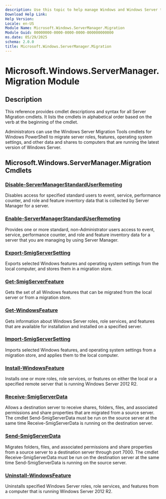 ```yaml
---
description: Use this topic to help manage Windows and Windows Server technologies with Windows PowerShell.
Download Help Link:
Help Version:
Locale: en-US
Module Name: Microsoft.Windows.ServerManager.Migration
Module Guid: 00000000-0000-0000-0000-000000000000
ms.date: 05/29/2025
schema: 2.0.0
title: Microsoft.Windows.ServerManager.Migration
---
```

# Microsoft.Windows.ServerManager.Migration Module

## Description

This reference provides cmdlet descriptions and syntax for all Server Migration cmdlets. It lists
the cmdlets in alphabetical order based on the verb at the beginning of the cmdlet.

Administrators can use the Windows Server Migration Tools cmdlets for Windows PowerShell to migrate
server roles, features, operating system settings, and other data and shares to computers that are
running the latest version of Windows Server.

## Microsoft.Windows.ServerManager.Migration Cmdlets

### [Disable-ServerManagerStandardUserRemoting](Disable-ServerManagerStandardUserRemoting.md)

Disables access for specified standard users to event, service, performance counter, and role and
feature inventory data that is collected by Server Manager for a server.

### [Enable-ServerManagerStandardUserRemoting](Enable-ServerManagerStandardUserRemoting.md)

Provides one or more standard, non-Administrator users access to event, service, performance
counter, and role and feature inventory data for a server that you are managing by using Server
Manager.

### [Export-SmigServerSetting](Export-SmigServerSetting.md)

Exports selected Windows features and operating system settings from the local computer, and stores
them in a migration store.

### [Get-SmigServerFeature](Get-SmigServerFeature.md)

Gets the set of all Windows features that can be migrated from the local server or from a migration store.

### [Get-WindowsFeature](Get-WindowsFeature.md)

Gets information about Windows Server roles, role services, and features that are available for
installation and installed on a specified server.

### [Import-SmigServerSetting](Import-SmigServerSetting.md)

Imports selected Windows features, and operating system settings from a migration store, and applies
them to the local computer.

### [Install-WindowsFeature](Install-WindowsFeature.md)

Installs one or more roles, role services, or features on either the local or a specified remote
server that is running Windows Server 2012 R2.

### [Receive-SmigServerData](Receive-SmigServerData.md)

Allows a destination server to receive shares, folders, files, and associated permissions and share
properties that are migrated from a source server. The cmdlet Send-SmigServerData must be run on the
source server at the same time Receive-SmigServerData is running on the destination server.

### [Send-SmigServerData](Send-SmigServerData.md)

Migrates folders, files, and associated permissions and share properties from a source server to a
destination server through port 7000. The cmdlet Receive-SmigServerData must be run on the
destination server at the same time Send-SmigServerData is running on the source server.

### [Uninstall-WindowsFeature](Uninstall-WindowsFeature.md)

Uninstalls specified Windows Server roles, role services, and features from a computer that is
running Windows Server 2012 R2.
